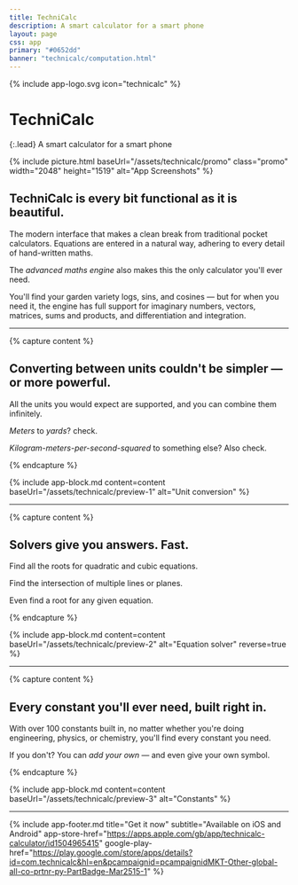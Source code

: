 ```yaml
---
title: TechniCalc
description: A smart calculator for a smart phone
layout: page
css: app
primary: "#0652dd"
banner: "technicalc/computation.html"
---
```


{% include app-logo.svg icon="technicalc" %}

# TechniCalc

{:.lead}
A smart calculator for a smart phone

{% include picture.html baseUrl="/assets/technicalc/promo" class="promo" width="2048" height="1519" alt="App Screenshots" %}

## TechniCalc is every bit functional as it is beautiful.

The modern interface that makes a clean break from traditional pocket calculators. Equations are entered in a natural way, adhering to every detail of hand-written maths.

The _advanced maths engine_ also makes this the only calculator you'll ever need.

You'll find your garden variety logs, sins, and cosines &mdash; but for when you need it, the engine has full support for imaginary numbers, vectors, matrices, sums and products, and differentiation and integration.

---

{% capture content %}

## Converting between units couldn't be simpler &mdash; or more powerful.

All the units you would expect are supported, and you can combine them infinitely.

_Meters_ to _yards_? check.

_Kilogram-meters-per-second-squared_ to something else? Also check.

{% endcapture %}

{% include app-block.md
  content=content
  baseUrl="/assets/technicalc/preview-1"
  alt="Unit conversion"
%}

---

{% capture content %}

## Solvers give you answers. Fast.

Find all the roots for quadratic and cubic equations.

Find the intersection of multiple lines or planes.

Even find a root for any given equation.

{% endcapture %}

{% include app-block.md
  content=content
  baseUrl="/assets/technicalc/preview-2"
  alt="Equation solver"
  reverse=true
%}

---

{% capture content %}

## Every constant you'll ever need, built right in.

With over 100 constants built in, no matter whether you're doing engineering, physics, or chemistry, you'll find every constant you need.

If you don't? You can _add your own_ &mdash; and even give your own symbol.

{% endcapture %}

{% include app-block.md
  content=content
  baseUrl="/assets/technicalc/preview-3"
  alt="Constants"
%}

---

{% include app-footer.md
  title="Get it now"
  subtitle="Available on iOS and Android"
  app-store-href="https://apps.apple.com/gb/app/technicalc-calculator/id1504965415"
  google-play-href="https://play.google.com/store/apps/details?id=com.technicalc&hl=en&pcampaignid=pcampaignidMKT-Other-global-all-co-prtnr-py-PartBadge-Mar2515-1"
%}
